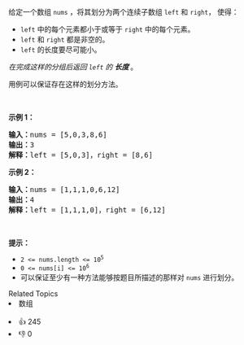 <p>给定一个数组&nbsp;<code>nums</code>&nbsp;，将其划分为两个连续子数组&nbsp;<code>left</code>&nbsp;和&nbsp;<code>right</code>，&nbsp;使得：</p>

<ul> 
 <li><code>left</code>&nbsp;中的每个元素都小于或等于&nbsp;<code>right</code>&nbsp;中的每个元素。</li> 
 <li><code>left</code> 和&nbsp;<code>right</code>&nbsp;都是非空的。</li> 
 <li><code>left</code> 的长度要尽可能小。</li> 
</ul>

<p><em>在完成这样的分组后返回&nbsp;<code>left</code>&nbsp;的&nbsp;<strong>长度&nbsp;</strong></em>。</p>

<p>用例可以保证存在这样的划分方法。</p>

<p>&nbsp;</p>

<p><strong>示例 1：</strong></p>

<pre>
<strong>输入：</strong>nums = [5,0,3,8,6]
<strong>输出：</strong>3
<strong>解释：</strong>left = [5,0,3]，right = [8,6]
</pre>

<p><strong>示例 2：</strong></p>

<pre>
<strong>输入：</strong>nums = [1,1,1,0,6,12]
<strong>输出：</strong>4
<strong>解释：</strong>left = [1,1,1,0]，right = [6,12]
</pre>

<p>&nbsp;</p>

<p><strong>提示：</strong></p>

<ul> 
 <li><code>2 &lt;= nums.length &lt;= 10<sup>5</sup></code></li> 
 <li><code>0 &lt;= nums[i] &lt;= 10<sup>6</sup></code></li> 
 <li>可以保证至少有一种方法能够按题目所描述的那样对 <code>nums</code> 进行划分。</li> 
</ul>

<div><div>Related Topics</div><div><li>数组</li></div></div><br><div><li>👍 245</li><li>👎 0</li></div>